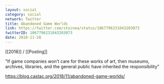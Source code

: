 ```yaml
---
layout: social
category: social
network: Twitter
title: Abandoned Game Worlds
link: https://twitter.com/steinea/status/1067796231043203073
twitterID: 1067796231043203073
date: 2018-11-28
---
```


[[2018]] / [[Posting]]

"If game companies won’t care for these works of art, then museums, archives, libraries, and the general public have inherited the responsibility"

<https://blog.castac.org/2018/11/abandoned-game-worlds/>
